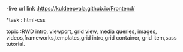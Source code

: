 -live url link :https://kuldeepvala.github.io/Frontend/

*task : html-css

topic :RWD intro, viewport, grid view, media queries, images, videos,frameworks,templates,grid intro,grid container, grid item,sass tutorial.